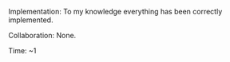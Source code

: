 Implementation: To my knowledge everything has been correctly implemented.

Collaboration: None.

Time: ~1
